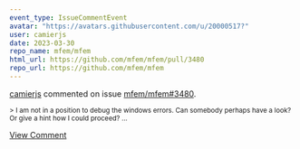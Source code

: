 ```yaml
---
event_type: IssueCommentEvent
avatar: "https://avatars.githubusercontent.com/u/20000517?"
user: camierjs
date: 2023-03-30
repo_name: mfem/mfem
html_url: https://github.com/mfem/mfem/pull/3480
repo_url: https://github.com/mfem/mfem
---
```


<a href='https://github.com/camierjs' target='_blank'>camierjs</a> commented on issue <a href='https://github.com/mfem/mfem/pull/3480' target='_blank'>mfem/mfem#3480</a>.

<small>> I am not in a position to debug the windows errors. Can somebody perhaps have a look? Or give a hint how I could proceed?...</small>

<a href='https://github.com/mfem/mfem/pull/3480' target='_blank'>View Comment</a>